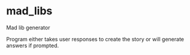 # mad_libs
Mad lib generator

Program either takes user responses to create the story or will generate answers if prompted.

